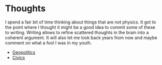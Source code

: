 # Thoughts

I spend a fair bit of time thinking about things that are not physics. It got to
the point where I thought it might be a good idea to commit some of these to
writing. Writing allows to refine scattered thoughts in the brain into a
coherent argument. It will also let me look back years from now and
maybe comment on what a fool I was in my youth.



* [Geopolitics](./straits.md)
* [Civics](./writings/straits/post2/post_3.md)
